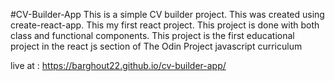 #CV-Builder-App
This is a simple CV builder project.
This was created using create-react-app.
This my first react project.
This project is done with both class and functional components.
This project is the first educational project in the react js section of The Odin Project javascript curriculum

live at : https://barghout22.github.io/cv-builder-app/
